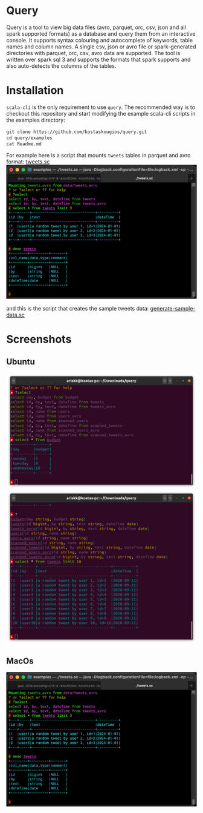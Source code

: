 # Query
Query is a tool to view big data files (avro, parquet, orc, csv, json and all spark supported formats) as a database and query
them from an interactive console. It supports syntax colouring and autocomplete of keywords, table names and column names.
A single csv, json or avro file or spark-generated directories with parquet, orc, csv, avro data are supported. The tool
is written over spark sql 3 and supports the formats that spark supports and also auto-detects the columns of the
tables.

# Installation

`scala-cli` is the only requirement to use `query`. The recommended way is to checkout this repository and start modifying the
example scala-cli scripts in the examples directory:

```shell
git clone https://github.com/kostaskougios/query.git
cd query/examples
cat Readme.md
```

For example here is a script that mounts `tweets` tables in parquet and avro format:
[tweets.sc](examples/tweets.sc)
![tweets](etc/img/tweets.png)

and this is the script that creates the sample tweets data:
[generate-sample-data.sc](examples/generate-sample-data.sc)

# Screenshots
## Ubuntu
![example 1](etc/img/ss1.png)
![example 1](etc/img/ss2.png)

## MacOs
![tweets](etc/img/tweets.png)

